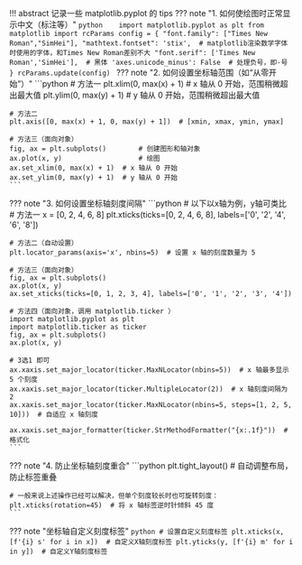 !!! abstract
    记录一些 matplotlib.pyplot 的 tips
??? note "1. 如何使绘图时正常显示中文（标注等）"
    ```python   
    import matplotlib.pyplot as plt
    from matplotlib import rcParams
    config = {
            "font.family": ["Times New Roman","SimHei"],
            "mathtext.fontset": 'stix',  # matplotlib渲染数学字体时使用的字体，和Times New Roman差别不大
            "font.serif": ['Times New Roman','SimHei'],  # 黑体
            'axes.unicode_minus': False  # 处理负号，即-号
        }
    rcParams.update(config)
    ```
??? note "2. 如何设置坐标轴范围（如“从零开始”）"
    ```python
    # 方法一
    plt.xlim(0, max(x) + 1)  # x 轴从 0 开始，范围稍微超出最大值
    plt.ylim(0, max(y) + 1)  # y 轴从 0 开始，范围稍微超出最大值

    # 方法二
    plt.axis([0, max(x) + 1, 0, max(y) + 1])  # [xmin, xmax, ymin, ymax]

    # 方法三（面向对象）
    fig, ax = plt.subplots()        # 创建图形和轴对象
    ax.plot(x, y)                   # 绘图
    ax.set_xlim(0, max(x) + 1)  # x 轴从 0 开始
    ax.set_ylim(0, max(y) + 1)  # y 轴从 0 开始
    ```
??? note "3. 如何设置坐标轴刻度间隔"
    ```python
    # 以下以x轴为例，y轴可类比
    # 方法一
    x = [0, 2, 4, 6, 8]
    plt.xticks(ticks=[0, 2, 4, 6, 8], labels=['0', '2', '4', '6', '8'])

    # 方法二（自动设置）
    plt.locator_params(axis='x', nbins=5)  # 设置 x 轴的刻度数量为 5

    # 方法三（面向对象）
    fig, ax = plt.subplots()
    ax.plot(x, y) 
    ax.set_xticks(ticks=[0, 1, 2, 3, 4], labels=['0', '1', '2', '3', '4'])

    # 方法四（面向对象，调用 matplotlib.ticker ）
    import matplotlib.pyplot as plt
    import matplotlib.ticker as ticker
    fig, ax = plt.subplots()
    ax.plot(x, y) 

    # 3选1 即可
    ax.xaxis.set_major_locator(ticker.MaxNLocator(nbins=5))  # x 轴最多显示 5 个刻度
    ax.xaxis.set_major_locator(ticker.MultipleLocator(2))  # x 轴刻度间隔为 2
    ax.xaxis.set_major_locator(ticker.MaxNLocator(nbins=5, steps=[1, 2, 5, 10]))  # 自适应 x 轴刻度

    ax.xaxis.set_major_formatter(ticker.StrMethodFormatter("{x:.1f}"))  # 格式化 
    ```
??? note "4. 防止坐标轴刻度重合"
    ```python
    plt.tight_layout()  # 自动调整布局，防止标签重叠

    # 一般来说上述操作已经可以解决，但单个刻度较长时也可旋转刻度：
    plt.xticks(rotation=45)  # 将 x 轴标签逆时针倾斜 45 度
    ```
??? note "坐标轴自定义刻度标签"
    ```python
    # 设置自定义刻度标签
    plt.xticks(x, [f'{i} s' for i in x])  # 自定义X轴刻度标签
    plt.yticks(y, [f'{i} m' for i in y])  # 自定义Y轴刻度标签
    ```




<br><br><br><br><br><br><br><br><br><br><br><br><br><br><br><br><br><br><br><br>